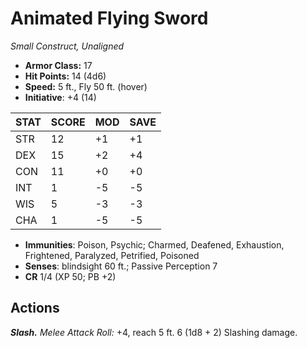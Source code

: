 # Animated Flying Sword

*Small Construct, Unaligned*

- **Armor Class:** 17
- **Hit Points:** 14 (4d6)
- **Speed:** 5 ft., Fly 50 ft. (hover)
- **Initiative**: +4 (14)

|STAT|SCORE|MOD|SAVE|
| --- | --- | --- | ---- |
| STR | 12 | +1 | +1 |
| DEX | 15 | +2 | +4 |
| CON | 11 | +0 | +0 |
| INT | 1 | -5 | -5 |
| WIS | 5 | -3 | -3 |
| CHA | 1 | -5 | -5 |

- **Immunities**: Poison, Psychic; Charmed, Deafened, Exhaustion, Frightened, Paralyzed, Petrified, Poisoned
- **Senses**: blindsight 60 ft.; Passive Perception 7
- **CR** 1/4 (XP 50; PB +2)

## Actions

***Slash.*** *Melee Attack Roll:* +4, reach 5 ft. 6 (1d8 + 2) Slashing damage.

